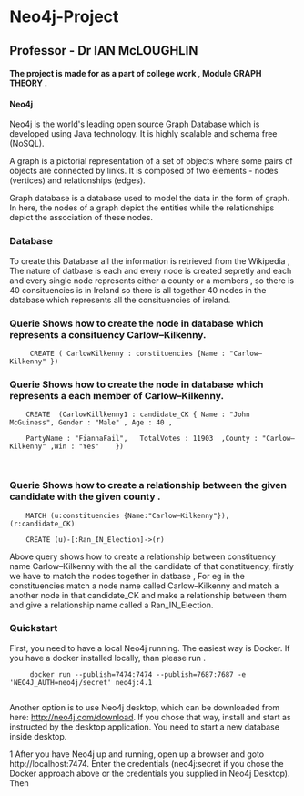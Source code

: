 # Neo4j-Project


##  Professor - Dr IAN McLOUGHLIN

#### The project is made for as a part of college work , Module GRAPH THEORY .

#### Neo4j 
Neo4j is the world's leading open source Graph Database which is developed using Java technology. It is highly scalable and schema free (NoSQL).

A graph is a pictorial representation of a set of objects where some pairs of objects are connected by links. It is composed of two elements - nodes (vertices) and relationships (edges).

Graph database is a database used to model the data in the form of graph. In here, the nodes of a graph depict the entities while the relationships depict the association of these nodes.

### Database

To create this Database all the information is retrieved from the Wikipedia , The nature of datbase is each and every node is created sepretly and each and every single node represents either a county or a members , so there is 40 consituencies is in Ireland so there is all together 40 nodes in the database which represents all the consituencies of ireland.

### Querie Shows how to create the node in database which represents a consituency Carlow–Kilkenny.


```
     CREATE ( CarlowKilkenny : constituencies {Name : "Carlow–Kilkenny" })
```

### Querie Shows how to create the node in database which represents a each member of Carlow–Kilkenny.


```
    CREATE 	(CarlowKillkenny1 : candidate_CK { Name : "John McGuiness", Gender : "Male" , Age : 40 , 

    PartyName : "FiannaFail",	TotalVotes : 11903	,County : "Carlow–Kilkenny"	,Win : "Yes"	})

    
```

### Querie Shows how to create a relationship between the given candidate with the given county .

```
    MATCH (u:constituencies {Name:"Carlow–Kilkenny"}), (r:candidate_CK) 

    CREATE (u)-[:Ran_IN_Election]->(r)

```

Above query shows how to create a relationship between constituency name Carlow–Kilkenny with the all the candidate of that constituency, 
firstly we have to match the nodes together in datbase , For eg in the constituencies match a node name called Carlow–Kilkenny and match a another node in that candidate_CK and make a relationship between them and give a relationship name called a Ran_IN_Election.

### Quickstart

First, you need to have a local Neo4j running. The easiest way is Docker. If you have a docker installed locally, than please run .

```
     docker run --publish=7474:7474 --publish=7687:7687 -e 'NEO4J_AUTH=neo4j/secret' neo4j:4.1
     
```
Another option is to use Neo4j desktop, which can be downloaded from here: http://neo4j.com/download. If you chose that way, install and start as instructed by the desktop application. You need to start a new database inside desktop.

1  After you have Neo4j up and running, open up a browser and goto http://localhost:7474. Enter the credentials (neo4j:secret if you chose the Docker approach above or the credentials you supplied in Neo4j Desktop). Then
























